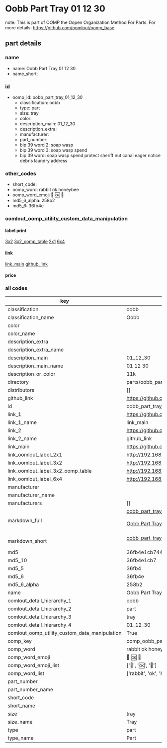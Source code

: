 # Oobb Part Tray 01 12 30  

note: This is part of OOMP the Oopen Organization Method For Parts. For more details: https://github.com/oomlout/oomp_base

##  part details





### name
* name: Oobb Part Tray 01 12 30
* name_short: 
### id
* oomp_id: oobb_part_tray_01_12_30
  * classification: oobb
  * type: part
  * size: tray
  * color: 
  * description_main: 01_12_30
  * description_extra: 
  * manufacturer: 
  * part_number: 
  * bip 39 word 2: soap wasp
  * bip 39 word 3: soap wasp spend
  * bip 39 word: soap wasp spend protect sheriff nut canal eager notice debris laundry address

### other_codes
* short_code: 
* oomp_word: rabbit ok honeybee
* oomp_word_emoji :rabbit: :ok: :honeybee:
* md5_6_alpha: 258b2
* md5_6: 36fb4e






### oomlout_oomp_utility_custom_data_manipulation
#### label print
[3x2](http://192.168.1.245:1112/?label=oomp%20258b2)
[3x2_oomp_table](http://192.168.1.107:1112/?label=oomp%20258b2)
[2x1](http://192.168.1.242:1112/?label=oomp%20258b2)
[6x4](http://192.168.1.55:1112/?label=oomp%20258b2)    

#### link

[link_main](https://github.com/oomlout/oomlout_oomp_current_version_messy/tree/main/parts/oobb_part_tray_01_12_30) [github_link](https://github.com/oomlout/oomlout_oomp_part_src/tree/main/parts/oobb_part_tray_01_12_30)                             

#### price







### all codes 
| key | value |  
| --- | --- |  
| classification | oobb |  
| classification_name | Oobb |  
| color |  |  
| color_name |  |  
| description_extra |  |  
| description_extra_name |  |  
| description_main | 01_12_30 |  
| description_main_name | 01 12 30 |  
| description_or_color | 11k |  
| directory | parts/oobb_part_tray_01_12_30 |  
| distributors | [] |  
| github_link | https://github.com/oomlout/oomlout_oomp_part_src/tree/main/parts/oobb_part_tray_01_12_30 |  
| id | oobb_part_tray_01_12_30 |  
| link_1 | https://github.com/oomlout/oomlout_oomp_current_version_messy/tree/main/parts/oobb_part_tray_01_12_30 |  
| link_1_name | link_main |  
| link_2 | https://github.com/oomlout/oomlout_oomp_part_src/tree/main/parts/oobb_part_tray_01_12_30 |  
| link_2_name | github_link |  
| link_main | https://github.com/oomlout/oomlout_oomp_current_version_messy/tree/main/parts/oobb_part_tray_01_12_30 |  
| link_oomlout_label_2x1 | http://192.168.1.242:1112/?label=oomp%20258b2 |  
| link_oomlout_label_3x2 | http://192.168.1.245:1112/?label=oomp%20258b2 |  
| link_oomlout_label_3x2_oomp_table | http://192.168.1.107:1112/?label=oomp%20258b2 |  
| link_oomlout_label_6x4 | http://192.168.1.55:1112/?label=oomp%20258b2 |  
| manufacturer |  |  
| manufacturer_name |  |  
| manufacturers | [] |  
| markdown_full | [oobb_part_tray_01_12_30](https://github.com/oomlout/oomlout_oomp_current_version_messy/tree/main/parts/oobb_part_tray_01_12_30)<br>[](https://github.com/oomlout/oomlout_oomp_current_version_messy/tree/main/parts/oobb_part_tray_01_12_30)<br>[Oobb Part Tray 01 12 30](https://github.com/oomlout/oomlout_oomp_current_version_messy/tree/main/parts/oobb_part_tray_01_12_30)<br><br> |  
| markdown_short | [oobb_part_tray_01_12_30](https://github.com/oomlout/oomlout_oomp_current_version_messy/tree/main/parts/oobb_part_tray_01_12_30)<br><br> |  
| md5 | 36fb4e1cb744e4225ee2cacba2bde66d |  
| md5_10 | 36fb4e1cb7 |  
| md5_5 | 36fb4 |  
| md5_6 | 36fb4e |  
| md5_6_alpha | 258b2 |  
| name | Oobb Part Tray 01 12 30 |  
| oomlout_detail_hierarchy_1 | oobb |  
| oomlout_detail_hierarchy_2 | part |  
| oomlout_detail_hierarchy_3 | tray |  
| oomlout_detail_hierarchy_4 | 01_12_30 |  
| oomlout_oomp_utility_custom_data_manipulation | True |  
| oomp_key | oomp_oobb_part_tray_01_12_30 |  
| oomp_word | rabbit ok honeybee |  
| oomp_word_emoji | :rabbit: :ok: :honeybee: |  
| oomp_word_emoji_list | [':rabbit:', ':ok:', ':honeybee:'] |  
| oomp_word_list | ['rabbit', 'ok', 'honeybee'] |  
| part_number |  |  
| part_number_name |  |  
| short_code |  |  
| short_name |  |  
| size | tray |  
| size_name | Tray |  
| type | part |  
| type_name | Part |  
